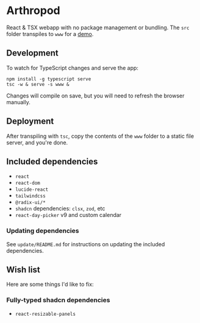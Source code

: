 # Arthropod

React & TSX webapp with no package management or bundling. The `src` folder transpiles to `www` for a [demo](https://guscost.github.io/arthropod/www/).

## Development

To watch for TypeScript changes and serve the app:

```
npm install -g typescript serve
tsc -w & serve -s www &
```

Changes will compile on save, but you will need to refresh the browser manually.

## Deployment

After transpiling with `tsc`, copy the contents of the `www` folder to a static file server, and you're done.

## Included dependencies

- `react`
- `react-dom`
- `lucide-react`
- `tailwindcss`
- `@radix-ui/*`
- `shadcn` dependencies: `clsx`, `zod`, etc
- `react-day-picker` v9 and custom calendar

### Updating dependencies

See `update/README.md` for instructions on updating the included dependencies.

## Wish list

Here are some things I'd like to fix:

### Fully-typed shadcn dependencies

- `react-resizable-panels`
